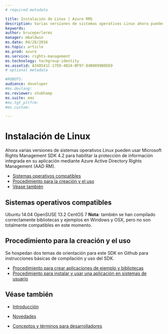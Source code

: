 ```yaml
---
# required metadata

title: Instalación de Linux | Azure RMS
description: Varias versiones de sistemas operativos Linux ahora pueden hacer uso del SDK de Microsoft Rights Management 4.2.
keywords:
author: bruceperlerms
manager: mbaldwin
ms.date: 04/28/2016
ms.topic: article
ms.prod: azure
ms.service: rights-management
ms.technology: techgroup-identity
ms.assetid: A348541C-17E0-4024-BF97-84B0099B0E69
# optional metadata

#ROBOTS:
audience: developer
#ms.devlang:
ms.reviewer: shubhamp
ms.suite: ems
#ms.tgt_pltfrm:
#ms.custom:

---
```


# Instalación de Linux


Ahora varias versiones de sistemas operativos Linux pueden usar Microsoft Rights Management SDK 4.2 para habilitar la protección de información integrada en su aplicación mediante Azure Active Directory Rights Management (AAD RM).

-   [Sistemas operativos compatibles](#supported_operating_systems)
-   [Procedimiento para la creación y el uso](#how_to_build_and_use)
-   [Véase también](#see_also)

## Sistemas operativos compatibles


Ubuntu 14.04
OpenSUSE 13.2
CentOS 7
**Nota**: también se han compilado correctamente bibliotecas y ejemplos en Windows y OSX, pero no son totalmente compatibles en este momento.

 

## Procedimiento para la creación y el uso

Se hospedan dos temas de orientación para este SDK en Github para instrucciones básicas de compilación y uso del SDK.

-   [Procedimiento para crear aplicaciones de ejemplo y bibliotecas](https://github.com/AzureAD/rms-sdk-for-cpp/blob/master/docs/how_to_build_it.md)
-   [Procedimiento para instalar y usar una aplicación en sistemas de usuario](https://github.com/AzureAD/rms-sdk-for-cpp/blob/master/docs/how_to_use_it.md)

## Véase también

* [Introducción](get-started.md)

* [Novedades](release-notes.md)

* [Conceptos y términos para desarrolladores](core-concepts.md)

 

 





<!--HONumber=Apr16_HO4-->


